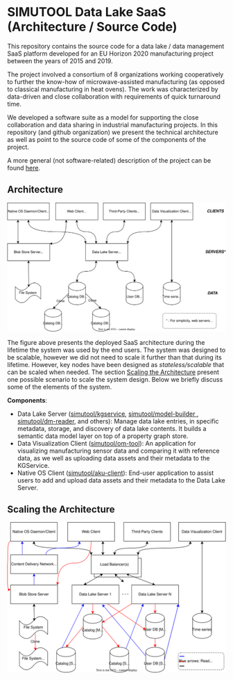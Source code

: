 # SIMUTOOL Data Lake SaaS (Architecture / Source Code)

This repository contains the source code for a data lake / data management SaaS platform developed for an EU Horizon 2020 manufacturing project between the years of 2015 and 2019. 

The project involved a consortium of 8 organizations working cooperatively to further the know-how of microwave-assisted manufacturing (as opposed to classical manufacturing in heat ovens). The work was characterized by data-driven and close collaboration with requirements of quick turnaround time. 

We developed a software suite as a model for supporting the close collaboration and data sharing in industrial manufacturing projects. In this repository (and github organization) we present the technical architecture as well as point to the source code of some of the components of the project. 

A more general (not software-related) description of the project can be found [here](https://www.uni-bamberg.de/en/mobi/research/simutool/).

## Architecture

![](profile/simutool_system_design.drawio.svg)


The figure above presents the deployed SaaS architecture during the lifetime the system was used by the end users. The system was designed to be scalable, however we did not need to scale it further than that during its lifetime. However, key nodes have been designed as *stateless/scalable* that can be scaled when needed. The section [Scaling the Architecture](scaling-the-architecture) present one possible scenario to scale the system design. Below we briefly discuss some of the elements of the system.

**Components**:

* Data Lake Server ([simutool/kgservice](https://github.com/simutool/kgservice), [simutool/model-builder ](https://github.com/simutool/model-builder), [simutool/dm-reader](https://github.com/simutool/dm-reader), and others): Manage data lake entries, in specific metadata, storage, and discovery of data lake contents. It builds a semantic data model layer on top of a property graph store. 
* Data Visualization Client ([simutool/om-tool](https://github.com/simutool/om-tool)): An application for visualizing manufacturing sensor data and comparing it with reference data, as we well as uploading data assets and their metadata to the KGService.
* Native OS Client ([simutool/aku-client](https://github.com/simutool/aku-client)): End-user application to assist users to add and upload data assets and their metadata to the Data Lake Server.


## Scaling the Architecture



![](profile/simutool_system_design_scaled.drawio.svg)
